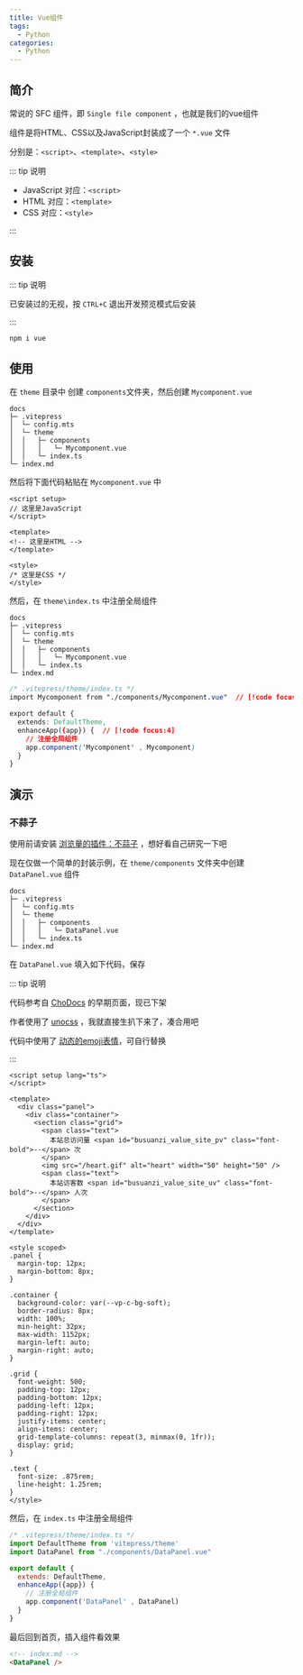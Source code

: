```yaml
---
title: Vue组件
tags:
  - Python
categories:
  - Python
---
```




## 简介

常说的 SFC 组件，即 `Single file component` ，也就是我们的vue组件

组件是将HTML、CSS以及JavaScript封装成了一个 `*.vue` 文件

分别是：`<script>`、`<template>`、`<style>`

::: tip 说明

- JavaScript 对应：`<script>`
- HTML 对应：`<template>`
- CSS 对应：`<style>`

:::

## 安装

::: tip 说明

已安装过的无视，按 `CTRL+C` 退出开发预览模式后安装

:::

~~~sh
npm i vue
~~~

## 使用

在 `theme` 目录中 创建 `components`文件夹，然后创建 `Mycomponent.vue`

~~~markdown{5,6}
docs
├─ .vitepress
│  └─ config.mts
│  └─ theme
│  │   ├─ components
│  │   │   └─ Mycomponent.vue
│  │   └─ index.ts
└─ index.md
~~~

然后将下面代码粘贴在 `Mycomponent.vue` 中

~~~vue
<script setup>
// 这里是JavaScript
</script>

<template>
<!-- 这里是HTML -->
</template>

<style>
/* 这里是CSS */
</style>
~~~

然后，在 `theme\index.ts` 中注册全局组件

~~~markdown{7}
docs
├─ .vitepress
│  └─ config.mts
│  └─ theme
│  │   ├─ components
│  │   │   └─ Mycomponent.vue
│  │   └─ index.ts
└─ index.md
~~~

~~~css
/* .vitepress/theme/index.ts */
import Mycomponent from "./components/Mycomponent.vue"  // [!code focus:1]

export default {
  extends: DefaultTheme,
  enhanceApp({app}) {  // [!code focus:4]
    // 注册全局组件
    app.component('Mycomponent' , Mycomponent)
  }
}
~~~

## 演示

### 不蒜子

使用前请安装 [浏览量的插件：不蒜子](https://vitepress.yiov.top/plugin.html#浏览量) ，想好看自己研究一下吧

现在仅做一个简单的封装示例，在 `theme/components` 文件夹中创建 `DataPanel.vue` 组件

~~~markdown{6}
docs
├─ .vitepress
│  └─ config.mts
│  └─ theme
│  │   ├─ components
│  │   │   └─ DataPanel.vue
│  │   └─ index.ts
└─ index.md
~~~

在 `DataPanel.vue` 填入如下代码，保存

::: tip 说明

代码参考自 [ChoDocs](https://chodocs.cn/) 的早期页面，现已下架

作者使用了 [unocss](https://unocss.dev/) ，我就直接生扒下来了，凑合用吧

代码中使用了 [动态的emoji表情](https://www.emojiall.com/zh-hans/image-emoji-platform/telegram/animation)，可自行替换

:::

~~~vue
<script setup lang="ts">
</script>

<template>
  <div class="panel">
    <div class="container">
      <section class="grid">
        <span class="text">
          本站总访问量 <span id="busuanzi_value_site_pv" class="font-bold">--</span> 次
        </span>
        <img src="/heart.gif" alt="heart" width="50" height="50" />
        <span class="text">
          本站访客数 <span id="busuanzi_value_site_uv" class="font-bold">--</span> 人次
        </span>
      </section>
    </div>
  </div>
</template>

<style scoped>
.panel {
  margin-top: 12px;
  margin-bottom: 8px;
}

.container {
  background-color: var(--vp-c-bg-soft);
  border-radius: 8px;
  width: 100%;
  min-height: 32px;
  max-width: 1152px;
  margin-left: auto;
  margin-right: auto;
}

.grid {
  font-weight: 500;
  padding-top: 12px;
  padding-bottom: 12px;
  padding-left: 12px;
  padding-right: 12px;
  justify-items: center;
  align-items: center;
  grid-template-columns: repeat(3, minmax(0, 1fr));
  display: grid;
}

.text {
  font-size: .875rem;
  line-height: 1.25rem;
}
</style>
~~~

然后，在 `index.ts` 中注册全局组件

~~~js
/* .vitepress/theme/index.ts */
import DefaultTheme from 'vitepress/theme'
import DataPanel from "./components/DataPanel.vue"

export default {
  extends: DefaultTheme,
  enhanceApp({app}) { 
    // 注册全局组件
    app.component('DataPanel' , DataPanel)
  }
}
~~~

最后回到首页，插入组件看效果

~~~markdown
<!-- index.md -->
<DataPanel />
~~~

